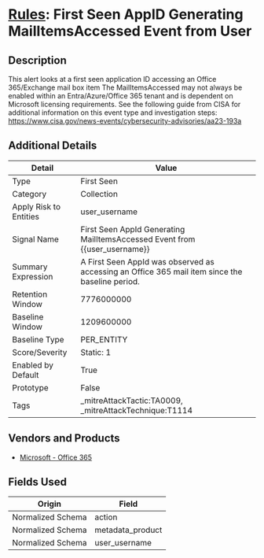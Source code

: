 # [Rules](README.md): First Seen AppID Generating MailItemsAccessed Event from User

## Description
This alert looks at a first seen application ID accessing an Office 365/Exchange mail box item The MailItemsAccessed may not always be enabled within an Entra/Azure/Office 365 tenant and is dependent on Microsoft licensing requirements. See the following guide from CISA for additional information on this event type and investigation steps: https://www.cisa.gov/news-events/cybersecurity-advisories/aa23-193a

## Additional Details
|Detail|Value|
|----|----|
|Type|First Seen|
|Category|Collection|
|Apply Risk to Entities|user_username|
|Signal Name|First Seen AppId Generating MailItemsAccessed Event from {{user_username}}|
|Summary Expression|A First Seen AppId was observed as accessing an Office 365 mail item since the baseline period.|
|Retention Window|7776000000|
|Baseline Window|1209600000|
|Baseline Type|PER_ENTITY|
|Score/Severity|Static: 1|
|Enabled by Default|True|
|Prototype|False|
|Tags|_mitreAttackTactic:TA0009, _mitreAttackTechnique:T1114|
## Vendors and Products
- [Microsoft - Office 365](../products/d3ed003d-5ddd-4c7a-bea5-63eae6311833.md)


## Fields Used

|Origin|Field|
|----|----|
|Normalized Schema|action|
|Normalized Schema|metadata_product|
|Normalized Schema|user_username|


